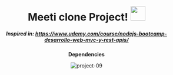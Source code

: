 <div align="center">

  # Meeti clone Project! <img src="https://user-images.githubusercontent.com/69127196/134607262-81c070d6-e5a8-4ae0-9c6d-cda2b6a272af.png" height="40" width="40" >
##### Inspired in: https://www.udemy.com/course/nodejs-bootcamp-desarrollo-web-mvc-y-rest-apis/

<strong>Dependencies</strong>

![project-09](https://user-images.githubusercontent.com/69127196/143662805-e6dcbc44-8549-4d40-bed5-6e3916a588d9.JPG)

 

</div>

